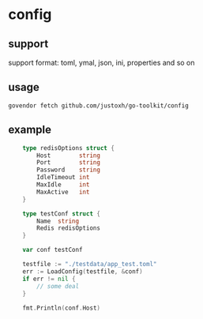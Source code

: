 # config

## support

support format: toml, ymal, json, ini, properties and so on

## usage

`govendor fetch github.com/justoxh/go-toolkit/config`

## example

```go
	type redisOptions struct {
		Host        string
		Port        string
		Password    string
		IdleTimeout int
		MaxIdle     int
		MaxActive   int
	}

	type testConf struct {
		Name  string
		Redis redisOptions
	}

	var conf testConf

	testfile := "./testdata/app_test.toml"
	err := LoadConfig(testfile, &conf)
	if err != nil {
		// some deal
    }
    
    fmt.Println(conf.Host)
```
